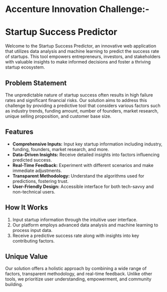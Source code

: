 # Accenture  Innovation Challenge:-
# Startup Success Predictor

Welcome to the Startup Success Predictor, an innovative web application that utilizes data analysis and machine learning to predict the success rate of startups. This tool empowers entrepreneurs, investors, and stakeholders with valuable insights to make informed decisions and foster a thriving startup ecosystem.

## Problem Statement

The unpredictable nature of startup success often results in high failure rates and significant financial risks. Our solution aims to address this challenge by providing a predictive tool that considers various factors such as industry trends, funding amount, number of founders, market research, unique selling proposition, and customer base size.

## Features

- **Comprehensive Inputs:** Input key startup information including industry, funding, founders, market research, and more.
- **Data-Driven Insights:** Receive detailed insights into factors influencing predicted success.
- **Real-Time Feedback:** Experiment with different scenarios and make immediate adjustments.
- **Transparent Methodology:** Understand the algorithms used for predictions, fostering trust.
- **User-Friendly Design:** Accessible interface for both tech-savvy and non-technical users.

## How It Works

1. Input startup information through the intuitive user interface.
2. Our platform employs advanced data analysis and machine learning to process input data.
3. Receive a predictive success rate along with insights into key contributing factors.

## Unique Value

Our solution offers a holistic approach by combining a wide range of factors, transparent methodology, and real-time feedback. Unlike other tools, we prioritize user understanding, empowerment, and community building.
